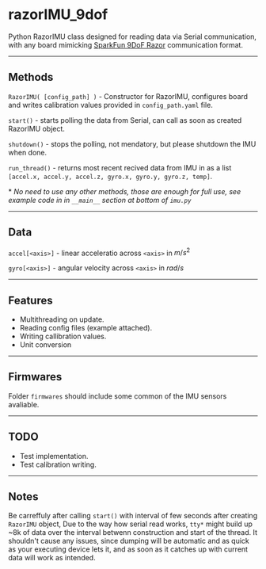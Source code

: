# razorIMU_9dof

Python RazorIMU class designed for reading data via Serial communication, with any board mimicking [SparkFun 9DoF Razor](https://learn.sparkfun.com/tutorials/9dof-razor-imu-m0-hookup-guide/all) communication format.

---

## Methods
`RazorIMU( [config_path] )` - Constructor for RazorIMU, configures board and writes calibration values provided in `config_path.yaml` file.

`start()` - starts polling the data from Serial, can call as soon as created RazorIMU object.

`shutdown()` - stops the polling, not mendatory, but please shutdown the IMU when done. 

`run_thread()` - returns most recent recived data from IMU in as a list `[accel.x, accel.y, accel.z, gyro.x, gyro.y, gyro.z, temp]`.


\* *No need to use any other methods, those are enough for full use, see example code in in `__main__` section at bottom of `imu.py`*

---

## Data
`accel[<axis>]` - linear acceleratio across `<axis>` in $m/s^2$

`gyro[<axis>]` - angular velocity across `<axis>` in $rad/s$

---

## Features
- Multithreading on update.
- Reading config files (example attached).
- Writing callibration values.
- Unit conversion

---

## Firmwares
Folder `firmwares` should include some common of the IMU sensors avaliable.

---

## TODO
- Test implementation.
- Test calibration writing.

---

## Notes
Be carreffuly after calling `start()` with interval of few seconds after creating `RazorIMU` object, Due to the way how serial read works, `tty*` might build up ~8k of data over the interval betwenn construction and start of the thread.
It shouldn't cause any issues, since dumping will be automatic and as quick as your executing device lets it, and as soon as it catches up with current data will work as intended. 
